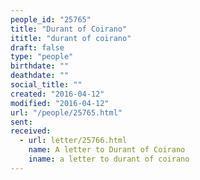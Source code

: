```yaml
---
people_id: "25765"
title: "Durant of Coirano"
ititle: "durant of coirano"
draft: false
type: "people"
birthdate: ""
deathdate: ""
social_title: ""
created: "2016-04-12"
modified: "2016-04-12"
url: "/people/25765.html"
sent:
received:
  - url: letter/25766.html
    name: A letter to Durant of Coirano
    iname: a letter to durant of coirano
---
```


